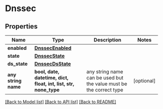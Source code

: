 # Dnssec


## Properties
Name | Type | Description | Notes
------------ | ------------- | ------------- | -------------
**enabled** | [**DnssecEnabled**](DnssecEnabled.md) |  | 
**state** | [**DnssecState**](DnssecState.md) |  | 
**ds_state** | [**DnssecDsState**](DnssecDsState.md) |  | 
**any string name** | **bool, date, datetime, dict, float, int, list, str, none_type** | any string name can be used but the value must be the correct type | [optional]

[[Back to Model list]](../README.md#documentation-for-models) [[Back to API list]](../README.md#documentation-for-api-endpoints) [[Back to README]](../README.md)


